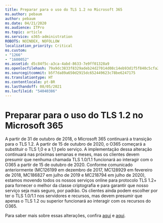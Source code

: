 ```yaml
---
title: Preparar para o uso do TLS 1.2 no Microsoft 365
ms.author: pebaum
author: pebaum
ms.date: 04/21/2020
ms.audience: ITPro
ms.topic: article
ms.service: o365-administration
ROBOTS: NOINDEX, NOFOLLOW
localization_priority: Critical
ms.custom:
- "1266"
- "1600052"
ms.assetid: d5c84f5c-a3ca-4abd-8633-7e9ff01328a9
ms.openlocfilehash: 79a9dc3833f8329adeb24d27014d08c14eb93d1f5f840c5cfa2ce10991107b1c
ms.sourcegitcommit: b5f7da89a650d2915dc652449623c78be6247175
ms.translationtype: HT
ms.contentlocale: pt-BR
ms.lasthandoff: 08/05/2021
ms.locfileid: "54040386"
---
```

# <a name="prepare-for-use-of-tls-12-in-microsoft-365"></a>Preparar para o uso do TLS 1.2 no Microsoft 365

A partir de 31 de outubro de 2018, o Microsoft 365 continuará a transição para o TLS 1.2. A partir de 15 de outubro de 2020, o O365 começará a substituir o TLS 1,0 e a 1,1 pelo serviço. A implementação dessa alteração continuará nas próximas semanas e meses, mas os clientes devem presumir que nenhuma chamada TLS 1.0/1.1 funcionará ao interagir com o O365 a partir de 15 de outubro de 2020. Conforme comunicado anteriormente (MC126199 em dezembro de 2017, MC128929 em fevereiro de 2018, MC186827 em julho de 2019 e MC218794 em julho de 2020), estamos movendo todos os nossos serviços online para protocolo TLS 1.2+ para fornecer o melhor da classe criptografia e para garantir que nosso serviço seja mais seguro, por padrão. Os clientes ainda podem escolher por ter o TLS 1.0/1.1 nos servidores e recursos, mas devem presumir que apenas o TLS 1.2 ou superior funcionará ao interagir com os recursos do O365.
  
Para saber mais sobre essas alterações, confira [aqui](https://docs.microsoft.com/microsoft-365/compliance/prepare-tls-1.2-in-office-365?view=o365-worldwide) e [aqui](https://docs.microsoft.com/microsoft-365/compliance/tls-1.0-and-1.1-deprecation-for-office-365?view=o365-worldwide).

  